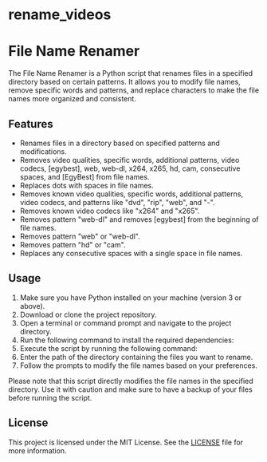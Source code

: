 # rename_videos
# File Name Renamer

The File Name Renamer is a Python script that renames files in a specified directory based on certain patterns. It allows you to modify file names, remove specific words and patterns, and replace characters to make the file names more organized and consistent.

## Features

- Renames files in a directory based on specified patterns and modifications.
- Removes video qualities, specific words, additional patterns, video codecs, [egybest], web, web-dl, x264, x265, hd, cam, consecutive spaces, and [EgyBest] from file names.
- Replaces dots with spaces in file names.
- Removes known video qualities, specific words, additional patterns, video codecs, and patterns like "dvd", "rip", "web", and "-".
- Removes known video codecs like "x264" and "x265".
- Removes pattern "web-dl" and removes [egybest] from the beginning of file names.
- Removes pattern "web" or "web-dl".
- Removes pattern "hd" or "cam".
- Replaces any consecutive spaces with a single space in file names.

## Usage

1. Make sure you have Python installed on your machine (version 3 or above).
2. Download or clone the project repository.
3. Open a terminal or command prompt and navigate to the project directory.
4. Run the following command to install the required dependencies:
5. Execute the script by running the following command:
6. Enter the path of the directory containing the files you want to rename.
7. Follow the prompts to modify the file names based on your preferences.

Please note that this script directly modifies the file names in the specified directory. Use it with caution and make sure to have a backup of your files before running the script.

## License

This project is licensed under the MIT License. See the [LICENSE](LICENSE) file for more information.
